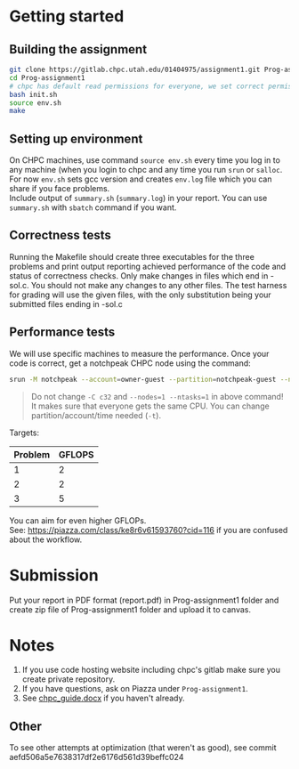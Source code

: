 # Getting started
## Building the assignment
```bash
git clone https://gitlab.chpc.utah.edu/01404975/assignment1.git Prog-assignment1
cd Prog-assignment1
# chpc has default read permissions for everyone, we set correct permission
bash init.sh
source env.sh
make
```
## Setting up environment
   On CHPC machines, use command `source env.sh` every time you log in
   to any machine (when you login to chpc and any time you run `srun` or
   `salloc`. For now `env.sh` sets gcc version and creates `env.log` file which
   you can share if you face problems.<br/>
   Include output of `summary.sh` (`summary.log`) in your report. You can use
   `summary.sh` with `sbatch` command if you want.
   
## Correctness tests
   Running the Makefile should create three executables for the three problems and print 
   output reporting achieved performance of the code and status of correctness checks.
   Only make changes in files which end in -sol.c. You should not make any changes to
   any other files. The test harness for grading will use the given files, with the
   only substitution being your submitted files ending in -sol.c
   
## Performance tests
   We will use specific machines to measure the performance. Once your code is
   correct, get a notchpeak CHPC node using the command:
   ```bash
   srun -M notchpeak --account=owner-guest --partition=notchpeak-guest --nodes=1 --ntasks=1 -C c32 -t 0:05:00  --pty /bin/bash -l
   ```
   > Do not change `-C c32` and `--nodes=1 --ntasks=1` in above command! It makes sure that everyone gets
   > the same CPU. You can change partition/account/time needed (`-t`).

   Targets:
  
   |Problem|GFLOPS|
   |-------|------|
   |1      |     2|
   |2      |     2|
   |3      |     5|

   You can aim for even higher GFLOPs.<br/>
   See: https://piazza.com/class/ke8r6v61593760?cid=116 if you are confused about the workflow.
# Submission
  Put your report in PDF format (report.pdf) in Prog-assignment1 folder and create zip file of
  Prog-assignment1 folder and upload it to canvas.

# Notes
   1. If you use code hosting website including chpc's gitlab make sure you
      create private repository.
   2. If you have questions, ask on Piazza under `Prog-assignment1`.
   3. See [chpc_guide.docx](https://utah.instructure.com/courses/638169/files/folder/Notes-Handouts?preview=105874702) if you haven't already.


## Other

To see other attempts at optimization (that weren't as good), see commit aefd506a5e7638317df2e6176d561d39beffc024
